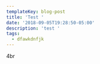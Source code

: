 ```yaml
---
templateKey: blog-post
title: 'Test '
date: '2018-09-05T19:28:50-05:00'
description: 'test '
tags:
  - dfawkdnfjk
---
```

4br

